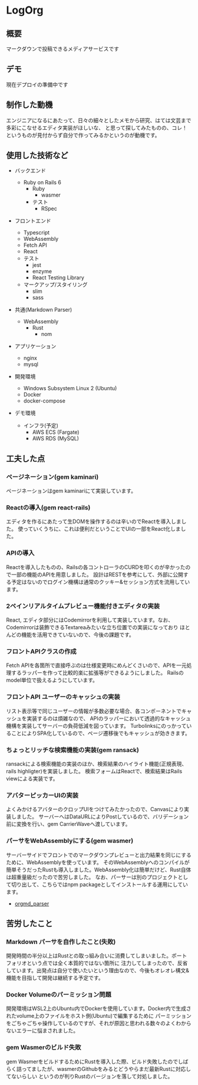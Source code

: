 # LogOrg

## 概要

 マークダウンで投稿できるメディアサービスです

## デモ

 現在デプロイの準備中です

## 制作した動機

 エンジニアになるにあたって、日々の細々としたメモから研究、はては文芸まで多彩にこなせるエディタ実装がほしいな、
と思って探してみたものの、コレ！というものが見付からず自分で作ってみるかというのが動機です。

## 使用した技術など

- バックエンド
  - Ruby on Rails 6
    - Ruby
      - wasmer
    - テスト
      - RSpec
- フロントエンド
  - Typescript
  - WebAssembly
  - Fetch API
  - React
  - テスト
    - jest
    - enzyme
    - React Testing Library
  - マークアップ/スタイリング
    - slim
    - sass
- 共通(Markdown Parser)
  - WebAssembly
    - Rust
      - nom
- アプリケーション
  - nginx
  - mysql

- 開発環境
  - Windows Subsystem Linux 2 (Ubuntu)
  - Docker
  - docker-compose

- デモ環境
  - インフラ(予定)
    - AWS ECS (Fargate)
    - AWS RDS (MySQL)

## 工夫した点

### ページネーション(gem kaminari)
  
  ページネーションはgem kaminariにて実装しています。

### Reactの導入(gem react-rails)

  エディタを作るにあたって生DOMを操作するのは辛いのでReactを導入しました。
  使っていくうちに、これは便利だということでUIの一部をReact化しました。

### APIの導入

  Reactを導入したものの、Railsの各コントローラのCURDを叩くのが辛かったので一部の機能のAPIを用意しました。
  設計はRESTを参考にして、外部に公開する予定はないのでログイン機構は通常のクッキー&セッション方式を流用しています。

### 2ペインリアルタイムプレビュー機能付きエディタの実装

  React, エディタ部分にはCodemirrorを利用して実装しています。なお、Codemirrorは装飾できるTextareaみたいな立ち位置での実装になっており
  ほとんどの機能を活用できていないので、今後の課題です。

### フロントAPIクラスの作成

  Fetch APIを各箇所で直接呼ぶのは仕様変更時にめんどくさいので、APIを一元処理するラッパーを作って比較的楽に拡張等ができるようにしました。
  Railsのmodel単位で扱えるようにしています。

### フロントAPI ユーザーのキャッシュの実装

  リスト表示等で同じユーザーの情報が多数必要な場合、各コンポーネントでキャッシュを実装するのは煩雑なので、
  APIのラッパーにおいて透過的なキャッシュ機構を実装してサーバーの負荷低減を図っています。
  TurbolinksにのっかっていることによりSPA化しているので、ページ遷移後でもキャッシュが効ききます。

### ちょっとリッチな検索機能の実装(gem ransack)

  ransackによる検索機能の実装のほか、検索結果のハイライト機能(正規表現、rails highligter)を実装しました。
  検索フォームはReactで、検索結果はRails viewによる実装です。

### アバターピッカーUIの実装

  よくみかけるアバターのクロップUIをつけてみたかったので、Canvasにより実装しました。
  サーバーへはDataURLによりPostしているので、バリデーション前に変換を行い、gem CarrierWaveへ渡しています。

### パーサをWebAssemblyにする(gem wasmer)

  サーバーサイドでフロントでのマークダウンプレビューと出力結果を同じにするために、WebAssemblyを使っています。
  そのWebAssemblyへのコンパイルが簡単そうだったRustも導入しました。WebAssembly化は簡単だけど、Rust自体は超重量級だったので苦労しました。
  なお、パーサーは別のプロジェクトとして切り出して、こちらではnpm packageとしてインストールする運用にしています。
  - [orgmd_parser](https://github.com/okeysea/orgmd_parser)

## 苦労したこと

### Markdown パーサを自作したこと(失敗)

  開発時間の半分以上はRustとの取っ組み合いに消費してしまいました。ポートフォリオという点では全く本質的ではない箇所に
  注力してしまったので、反省しています。出発点は自分で使いたいという理由なので、今後もオレオレ構文&機能を目指して開発は継続する予定です。

### Docker Volumeのパーミッション問題

  開発環境はWSL2上のUbuntu内でDockerを使用しています。Docker内で生成されたvolume上のファイルをホスト側(Ubuntu)で編集するために
  パーミッションをごちゃごちゃ操作しているのですが、それが原因と思われる数々のよくわからないエラーに悩まされました。

### gem Wasmerのビルド失敗

  gem WasmerをビルドするためにRustを導入した際、ビルド失敗したのでしばらく詰ってましたが、wasmerのGithubをみるとどうやらまだ最新Rustに対応してないらしい
  というのが判りRustのバージョンを落して対処しました。
